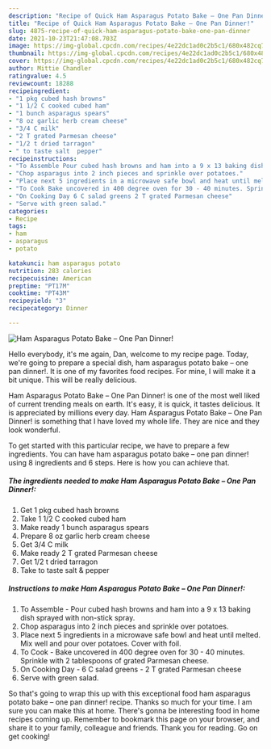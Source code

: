 ```yaml
---
description: "Recipe of Quick Ham Asparagus Potato Bake – One Pan Dinner!"
title: "Recipe of Quick Ham Asparagus Potato Bake – One Pan Dinner!"
slug: 4875-recipe-of-quick-ham-asparagus-potato-bake-one-pan-dinner
date: 2021-10-23T21:47:08.703Z
image: https://img-global.cpcdn.com/recipes/4e22dc1ad0c2b5c1/680x482cq70/ham-asparagus-potato-bake-one-pan-dinner-recipe-main-photo.jpg
thumbnail: https://img-global.cpcdn.com/recipes/4e22dc1ad0c2b5c1/680x482cq70/ham-asparagus-potato-bake-one-pan-dinner-recipe-main-photo.jpg
cover: https://img-global.cpcdn.com/recipes/4e22dc1ad0c2b5c1/680x482cq70/ham-asparagus-potato-bake-one-pan-dinner-recipe-main-photo.jpg
author: Mittie Chandler
ratingvalue: 4.5
reviewcount: 18288
recipeingredient:
- "1 pkg cubed hash browns"
- "1 1/2 C cooked cubed ham"
- "1 bunch asparagus spears"
- "8 oz garlic herb cream cheese"
- "3/4 C milk"
- "2 T grated Parmesan cheese"
- "1/2 t dried tarragon"
- " to taste salt  pepper"
recipeinstructions:
- "To Assemble Pour cubed hash browns and ham into a 9 x 13 baking dish sprayed with non-stick spray."
- "Chop asparagus into 2 inch pieces and sprinkle over potatoes."
- "Place next 5 ingredients in a microwave safe bowl and heat until melted. Mix well and pour over potatoes. Cover with foil."
- "To Cook Bake uncovered in 400 degree oven for 30 - 40 minutes. Sprinkle with 2 tablespoons of grated Parmesan cheese."
- "On Cooking Day 6 C salad greens 2 T grated Parmesan cheese"
- "Serve with green salad."
categories:
- Recipe
tags:
- ham
- asparagus
- potato

katakunci: ham asparagus potato 
nutrition: 283 calories
recipecuisine: American
preptime: "PT17M"
cooktime: "PT43M"
recipeyield: "3"
recipecategory: Dinner

---
```



![Ham Asparagus Potato Bake – One Pan Dinner!](https://img-global.cpcdn.com/recipes/4e22dc1ad0c2b5c1/680x482cq70/ham-asparagus-potato-bake-one-pan-dinner-recipe-main-photo.jpg)

Hello everybody, it's me again, Dan, welcome to my recipe page. Today, we're going to prepare a special dish, ham asparagus potato bake – one pan dinner!. It is one of my favorites food recipes. For mine, I will make it a bit unique. This will be really delicious.

Ham Asparagus Potato Bake – One Pan Dinner! is one of the most well liked of current trending meals on earth. It's easy, it is quick, it tastes delicious. It is appreciated by millions every day. Ham Asparagus Potato Bake – One Pan Dinner! is something that I have loved my whole life. They are nice and they look wonderful.




To get started with this particular recipe, we have to prepare a few ingredients. You can have ham asparagus potato bake – one pan dinner! using 8 ingredients and 6 steps. Here is how you can achieve that.

<!--inarticleads1-->

##### The ingredients needed to make Ham Asparagus Potato Bake – One Pan Dinner!:

1. Get 1 pkg cubed hash browns
1. Take 1 1/2 C cooked cubed ham
1. Make ready 1 bunch asparagus spears
1. Prepare 8 oz garlic herb cream cheese
1. Get 3/4 C milk
1. Make ready 2 T grated Parmesan cheese
1. Get 1/2 t dried tarragon
1. Take  to taste salt &amp; pepper




<!--inarticleads2-->

##### Instructions to make Ham Asparagus Potato Bake – One Pan Dinner!:

1. To Assemble - Pour cubed hash browns and ham into a 9 x 13 baking dish sprayed with non-stick spray.
1. Chop asparagus into 2 inch pieces and sprinkle over potatoes.
1. Place next 5 ingredients in a microwave safe bowl and heat until melted. Mix well and pour over potatoes. Cover with foil.
1. To Cook - Bake uncovered in 400 degree oven for 30 - 40 minutes. Sprinkle with 2 tablespoons of grated Parmesan cheese.
1. On Cooking Day - 6 C salad greens - 2 T grated Parmesan cheese
1. Serve with green salad.




So that's going to wrap this up with this exceptional food ham asparagus potato bake – one pan dinner! recipe. Thanks so much for your time. I am sure you can make this at home. There's gonna be interesting food in home recipes coming up. Remember to bookmark this page on your browser, and share it to your family, colleague and friends. Thank you for reading. Go on get cooking!
